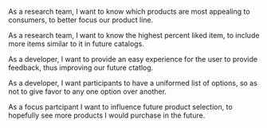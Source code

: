 As a research team, I want to know which products are most appealing to consumers, to better focus our product line.

As a research team, I want to know the highest percent liked item, to include more items similar to it in future catalogs.

As a developer, I want to provide an easy experience for the user to provide feedback, thus improving our future ctatlog.

As a developer, I want participants to have a uniformed list of options, so as not to give favor to any one option over another.

As a focus partcipant I want to influence future product selection, to hopefully see more products I would purchase in the future.